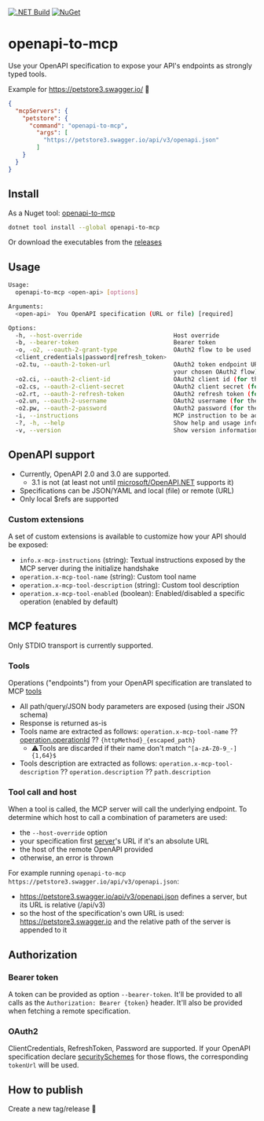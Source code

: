 [![.NET Build](https://github.com/ouvreboite/openapi-to-mcp/actions/workflows/build_and_test.yml/badge.svg)](https://github.com/ouvreboite/openapi-to-mcp/actions/workflows/build_and_test.yml)
[![NuGet](https://img.shields.io/nuget/dt/openapi-to-mcp?logo=nuget&label=NuGet&)](https://www.nuget.org/packages/openapi-to-mcp)

# openapi-to-mcp

Use your OpenAPI specification to expose your API's endpoints as strongly typed tools.

Example for https://petstore3.swagger.io/ 🎉

```json
{
  "mcpServers": {
    "petstore": {
      "command": "openapi-to-mcp",
        "args": [
          "https://petstore3.swagger.io/api/v3/openapi.json"
        ]
    }
  }
}
```

## Install

As a Nuget tool: [openapi-to-mcp](https://www.nuget.org/packages/openapi-to-mcp)
```sh
dotnet tool install --global openapi-to-mcp
```
Or download the executables from the [releases](https://github.com/ouvreboite/openapi-to-mcp/releases)

## Usage


```bash
Usage:
  openapi-to-mcp <open-api> [options]

Arguments:
  <open-api>  You OpenAPI specification (URL or file) [required]

Options:
  -h, --host-override                          Host override
  -b, --bearer-token                           Bearer token
  -o, -o2, --oauth-2-grant-type                OAuth2 flow to be used
  <client_credentials|password|refresh_token>
  -o2.tu, --oauth-2-token-url                  OAuth2 token endpoint URL (override the one defined in your OpenAPI for
                                               your chosen OAuth2 flow)
  -o2.ci, --oauth-2-client-id                  OAuth2 client id (for the client_credentials grant_type)
  -o2.cs, --oauth-2-client-secret              OAuth2 client secret (for the client_credentials grant_type)
  -o2.rt, --oauth-2-refresh-token              OAuth2 refresh token (for the refresh_token grant_type)
  -o2.un, --oauth-2-username                   OAuth2 username (for the password grant_type)
  -o2.pw, --oauth-2-password                   OAuth2 password (for the password grant_type)
  -i, --instructions                           MCP instruction to be advertised by the server
  -?, -h, --help                               Show help and usage information
  -v, --version                                Show version information
```

## OpenAPI support

- Currently, OpenAPI 2.0 and 3.0 are supported. 
  - 3.1 is not (at least not until [microsoft/OpenAPI.NET](https://github.com/microsoft/OpenAPI.NET) supports it)
- Specifications can be JSON/YAML and local (file) or remote (URL)
- Only local $refs are supported

### Custom extensions

A set of custom extensions is available to customize how your API should be exposed:
- `info.x-mcp-instructions` (string): Textual instructions exposed by the MCP server during the initialize handshake
- `operation.x-mcp-tool-name` (string): Custom tool name
- `operation.x-mcp-tool-description` (string): Custom tool description
- `operation.x-mcp-tool-enabled` (boolean): Enabled/disabled a specific operation (enabled by default)

## MCP features

Only STDIO transport is currently supported.

### Tools
Operations ("endpoints") from your OpenAPI specification are translated to MCP [tools](https://modelcontextprotocol.io/docs/concepts/tools)
- All path/query/JSON body parameters are exposed (using their JSON schema)
- Response is returned as-is
- Tools name are extracted as follows: `operation.x-mcp-tool-name` ?? [operation.operationId](https://swagger.io/docs/specification/v3_0/paths-and-operations/#operationid) ?? `{httpMethod}_{escaped_path}`
  - ⚠️Tools are discarded if their name don't match `^[a-zA-Z0-9_-]{1,64}$`
- Tools description are extracted as follows: `operation.x-mcp-tool-description` ?? `operation.description` ?? `path.description`

### Tool call and host

When a tool is called, the MCP server will call the underlying endpoint. To determine which host to call a combination of parameters are used:
- the `--host-override` option
- your specification first [server](https://swagger.io/docs/specification/v3_0/api-host-and-base-path/)'s URL if it's an absolute URL
- the host of the remote OpenAPI provided
- otherwise, an error is thrown

For example running `openapi-to-mcp https://petstore3.swagger.io/api/v3/openapi.json`:
- https://petstore3.swagger.io/api/v3/openapi.json defines a server, but its URL is relative (/api/v3)
- so the host of the specification's own URL is used: https://petstore3.swagger.io and the relative path of the server is appended to it

## Authorization

### Bearer token

A token can be provided as option `--bearer-token`. It'll be provided to all calls as the `Authorization: Bearer {token}` header.
It'll also be provided when fetching a remote specification.

### OAuth2

ClientCredentials, RefreshToken, Password are supported.
If your OpenAPI specification declare [securitySchemes](https://swagger.io/docs/specification/v3_0/authentication/oauth2/) for those flows, the corresponding `tokenUrl` will be used.

## How to publish

Create a new tag/release 🤷
